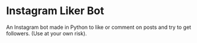 # Instagram Liker Bot

An Instagram bot made in Python to like or comment on posts and try to get followers. (Use at your own risk).
